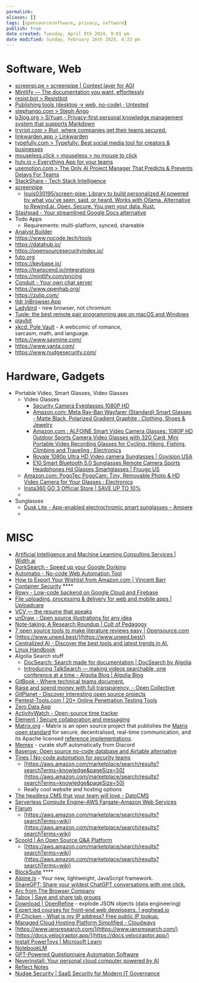 ```yaml
---
permalink: 
aliases: []
tags: [opensourcesoftware, privacy, software]
publish: true
date created: Tuesday, April 9th 2024, 9:01 pm
date modified: Sunday, February 16th 2025, 4:33 pm
---
```


# Software, Web

- [screenpi.pe > screenpipe | Context layer for AGI](https://screenpi.pe/)
- [Mintlify — The documentation you want, effortlessly](https://mintlify.com/)
- [resist.bot > Resistbot](https://resist.bot/)
- [Publishing tools (desktop → web, no-code) · Untested](https://untested.sonnet.io/notes/publishing-tools-desktop-web-no-code/)
- [stephango.com > Steph Ango](https://stephango.com/)
- [b3log.org > SiYuan - Privacy-first personal knowledge management system that supports Markdown](https://b3log.org/siyuan/en/)
- [tryriot.com > Riot, where companies get their teams secured.](https://tryriot.com/)
- [linkwarden.app > Linkwarden](https://linkwarden.app/)
- [typefully.com > Typefully: Best social media tool for creators & businesses](https://typefully.com/)
- [mouseless.click > mouseless > no mouse to click](https://mouseless.click/)
- [huly.io > Everything App for your teams](https://huly.io/)
- [usemotion.com > The Only AI Project Manager That Predicts & Prevents Delays For Teams](https://www.usemotion.com/project-manager)
- [StackShare - Tech Stack Intelligence](https://stackshare.io/)
- [screenpipe](https://screenpi.pe/)
	- [louis030195/screen-pipe: Library to build personalized AI powered by what you've seen, said, or heard. Works with Ollama. Alternative to Rewind.ai. Open. Secure. You own your data. Rust.](https://github.com/louis030195/screen-pipe)
- [Stashpad - Your streamlined Google Docs alternative](https://www.stashpad.com/)
- Todo Apps
	- Requirements: multi-platform, synced, shareable
- [Analyst Builder](https://www.analystbuilder.com/)
- https://www.nocode.tech/tools
- https://datahub.io/
- https://opensourcesecurityindex.io/
- [futo.org](https://futo.org/)
- https://keybase.io/
- https://transcend.io/integrations
- https://mintlify.com/pricing
- [Conduit - Your own chat server](https://conduit.rs/)
- https://www.openhab.org/
- https://zulip.com/
- [tldr InBrowser.App](https://tldr.inbrowser.app/)
- [Ladybird](https://ladybird.org/) - new browser, not chromium
- [Tuple: the best remote pair programming app on macOS and Windows](https://tuple.app/)
- [playbit](https://playb.it/)
- [xkcd: Pole Vault](https://xkcd.com/) - A webcomic of romance,  
sarcasm, math, and language.
- https://www.saymine.com/
- https://www.vanta.com/
- https://www.nudgesecurity.com/

# Hardware, Gadgets

- Portable Video, Smart Glasses, Video Glasses
	- Video Glasses
		- [Security Camera Eyeglasses 1080P HD](https://knowyournanny.com/security-camera-eyeglasses-1080p-hd/?sku=KYN-SG-DVR&gad_source=1)
		- [Amazon.com: Meta Ray-Ban Wayfarer (Standard) Smart Glasses - Matte Black, Polarized Gradient Graphite : Clothing, Shoes & Jewelry](https://www.amazon.com/dp/B0CGXYVQ1P) 
		- [Amazon.com : ALFOINE Smart Video Camera Glasses: 1080P HD Outdoor Sports Camera Video Glasses with 32G Card, Mini Portable Video Recording Glasses for Cycling, Hiking, Fishing, Climbing and Traveling : Electronics](https://www.amazon.com/ALFOINE-Smart-Video-Camera-Glasses/dp/B0CXST2RKQ/)
		- [Royale 1080p Ultra HD Video camera Sunglasses | Govision USA](https://www.govisionusa.com/product/royale-hd-video-camera-sunglasses/?attribute_pa_royale-colors=warm-grey)
		- [E10 Smart Bluetooth 5.0 Sunglasses Remote Camera Sports Headphones Hd Glasses Smartglasses | Fruugo US](https://www.fruugo.us/e10-smart-bluetooth-50-sunglasses-remote-camera-sports-headphones-hd-glasses-smartglasses/p-128991136-271113317?language=en) 
	- [Amazon.com: PogoTec PogoCam: Tiny, Removable Photo & HD Video Camera for Your Glasses : Electronics](https://www.amazon.com/PogoTec-CAM-07202905001-PogoCam/dp/B072MPXRZ9/)
	- [Insta360 GO 3 Official Store | SAVE UP TO 10%](https://store.insta360.com/product/go-3?i_source=website&i_medium=product_page_button&i_campaign=go-3)
	- 
- Sunglasses
	- [Dusk Lite - App-enabled electrochromic smart sunglasses – Ampere](https://ampere.shop/products/dusk-lite-outdoor-adjustable-tint-electrochromic-smart-sunglasses?variant=39862620553350)
	- 

# MISC

- [Artificial Intelligence and Machine Learning Consulting Services | Width.ai](https://www.width.ai/)
- [DorkSearch - Speed up your Google Dorking](https://dorksearch.com/)
- [Automatio - No-code Web Automation Tool](https://automatio.co/#chromeExt)
- [How to Export Your Wishlist from Amazon.com | Vincent Barr](https://vincentbarr.com/export-amazon-wishlist-excel/)
- [Container Security](https://cdn2.hubspot.net/hubfs/1665891/Assets/Container%20Security%20by%20Liz%20Rice%20-%20OReilly%20Apr%202020.pdf) ****
- [Rowy - Low-code backend on Google Cloud and Firebase](https://www.rowy.io/)
- [File uploading, processing & delivery for web and mobile apps | Uploadcare](https://uploadcare.com/)
- [VCV — the resume that speaks](https://www.vcv.me/)
- [unDraw - Open source illustrations for any idea](https://undraw.co/)
- [Note-taking: A Research Roundup | Cult of Pedagogy](https://www.cultofpedagogy.com/note-taking/)
- [7 open source tools to make literature reviews easy | Opensource.com](https://opensource.com/article/18/6/open-source-literature-review-tools)
- [https://www.uneed.best/](https://www.uneed.best/)
- [Centralized AI - Discover the best tools and latest trends in AI.](https://centralized.ai/)
- [Linux Handbook](https://linuxhandbook.com/)
- Algolia Search stuff
    - [DocSearch: Search made for documentation | DocSearch by Algolia](https://docsearch.algolia.com/)
    - [Introducing TalkSearch — making videos searchable, one conference at a time - Algolia Blog | Algolia Blog](https://www.algolia.com/blog/product/talksearch-conference-video-search/)
- [GitBook - Where technical teams document.](https://www.gitbook.com/)
- [Raise and spend money with full transparency. - Open Collective](https://opencollective.com/)
- [GitPlanet - Discover interesting open source projects](https://gitplanet.com/)
- [Pentest-Tools.com | 20+ Online Penetration Testing Tools](https://pentest-tools.com/)
- [Zero Data App](https://0data.app/)
- [ActivityWatch - Open-source time tracker](https://activitywatch.net/)
- [Element | Secure collaboration and messaging](https://element.io/)
- [Matrix.org](https://matrix.org/) - Matrix is an open source project that publishes the [Matrix open standard](https://matrix.org/docs/spec) for secure, decentralised, real-time communication, and its Apache licensed [reference implementations](https://github.com/matrix-org).
- [Memex](https://memex.garden/) - curate stuff automatically from Discord
- [Baserow: Open source no-code database and Airtable alternative](https://baserow.io/)
- [Tines | No-code automation for security teams](https://www.tines.com/)
    - [https://aws.amazon.com/marketplace/search/results?searchTerms=knowledge&pageSize=50](https://aws.amazon.com/marketplace/search/results?searchTerms=knowledge&pageSize=50)
    - Really cool website and hosting options
- [The headless CMS that your team will love - DatoCMS](https://www.datocms.com/)
- [Serverless Compute Engine–AWS Fargate–Amazon Web Services](https://aws.amazon.com/fargate/)
- [Flarum](https://flarum.org/)
    - [https://aws.amazon.com/marketplace/search/results?searchTerms=wiki](https://aws.amazon.com/marketplace/search/results?searchTerms=wiki)
- [Scoold | An Open Source Q&A Platform](https://scoold.com/)
    - [https://aws.amazon.com/marketplace/search/results?searchTerms=wiki](https://aws.amazon.com/marketplace/search/results?searchTerms=wiki)
- [BlockSuite](https://block-suite.com/) ****
- [Alpine.js](https://alpinejs.dev/) - Your new, lightweight, JavaScript framework.
- [ShareGPT: Share your wildest ChatGPT conversations with one click.](https://sharegpt.com/)
- [Arc from The Browser Company](https://arc.net/)
- [Tabox | Save and share tab groups](https://www.tabox.co/)
- [Download | OpenRefine](https://openrefine.org/download) - explode JSON objects (data engineering)
- [Expert led courses for front-end web developers. | egghead.io](https://egghead.io/)
- [IP Chicken - What is my IP address? Free public IP lookup.](https://ipchicken.com/)
- [Managed Cloud Hosting Platform Simplified - Cloudways](https://www.cloudways.com/en/)
- [https://www.iansresearch.com/](https://www.iansresearch.com/)
- [https://docs.velociraptor.app/](https://docs.velociraptor.app/)
- [Install PowerToys | Microsoft Learn](https://learn.microsoft.com/en-us/windows/powertoys/install)
- [NotebookLM](https://notebooklm.google/)
- [GPT-Powered Questionnaire Automation Software](https://www.conveyor.com/security-questionnaire-automation-software)
- [Neverinstall: Your personal cloud computer powered by AI](https://neverinstall.com/)
- [Reflect Notes](https://reflect.app/home)
- [Nudge Security | SaaS Security for Modern IT Governance](https://www.nudgesecurity.com/)